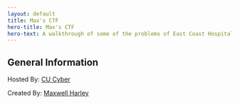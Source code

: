 ```yaml
---
layout: default
title: Max's CTF
hero-title: Max's CTF
hero-text: A walkthrough of some of the problems of East Coast Hospital CTF
---
```


## General Information

Hosted By: [CU Cyber](https://cucyber.net)

Created By: [Maxwell Harley](https://maxh.io/)

